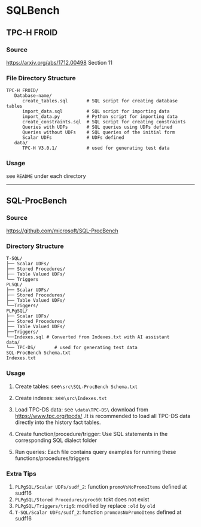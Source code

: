# SQLBench

## TPC-H FROID

### Source

https://arxiv.org/abs/1712.00498  Section 11

### File Directory Structure
```
TPC-H FROID/
   Database-name/
      create_tables.sql       # SQL script for creating database tables
      import_data.sql         # SQL script for importing data
      import_data.py          # Python script for importing data
      create_constraints.sql  # SQL script for creating constraints
      Queries with UDFs       # SQL queries using UDFs defined 
      Queries without UDFs    # SQL queries of the initial form
      Scalar UDFs             # UDFs defined
   data/
      TPC-H V3.0.1/           # used for generating test data
```
### Usage

see `README` under each directory

---

## SQL-ProcBench

### Source

https://github.com/microsoft/SQL-ProcBench

### Directory Structure	
```
T-SQL/ 
├── Scalar UDFs/
├── Stored Procedures/
├── Table Valued UDFs/
└── Triggers
PLSQL/
├── Scalar UDFs/
├── Stored Procedures/
├── Table Valued UDFs/
└──Triggers/
PLPgSQL/
├── Scalar UDFs/
├── Stored Procedures/
├── Table Valued UDFs/
├──Triggers/
└──Indexes.sql # Converted from Indexes.txt with AI assistant
data/
└── TPC-DS/       # used for generating test data
SQL-ProcBench Schema.txt
Indexes.txt

```
### Usage

1. Create tables: see`\src\SQL-ProcBench Schema.txt`

2. Create indexes: see`\src\Indexes.txt`

3. Load TPC-DS data: see `\data\TPC-DS\` download from https://www.tpc.org/tpcds/ .It is recommended to load all TPC-DS data directly into the history fact tables.

4. Create function/procedure/trigger: Use SQL statements in the corresponding SQL dialect folder

5. Run queries: Each file contains query examples for running these functions/procedures/triggers

### Extra Tips

1. `PLPgSQL/Scalar UDFs/sudf_2`: function `promoVsNoPromoItems` defined at sudf16
2. `PLPgSQL/Stored Procedures/proc60`: tckt does not exist
3. `PLPgSQL/Triggers/trig6`: modified by replace `:old` by `old`
4. `T-SQL/Scalar UDFs/sudf_2`: function `promoVsNoPromoItems` defined at sudf16



